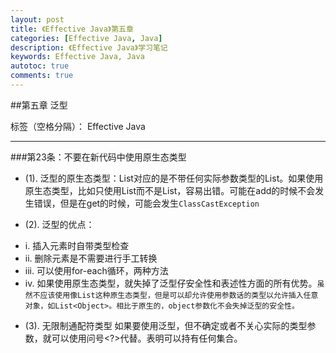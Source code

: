 ```yaml
---
layout: post
title: 《Effective Java》第五章
categories: [Effective Java, Java]
description: 《Effective Java》学习笔记
keywords: Effective Java, Java
autotoc: true
comments: true
---
```


##第五章 泛型

标签（空格分隔）： Effective Java

---

###第23条：不要在新代码中使用原生态类型

- (1). 泛型的原生态类型：List<E>对应的是不带任何实际参数类型的List。如果使用原生态类型，比如只使用List而不是List<E>，容易出错。可能在add的时候不会发生错误，但是在get的时候，可能会发生`ClassCastException`

- (2). 泛型的优点：

 + i.	插入元素时自带类型检查
 + ii.	删除元素是不需要进行手工转换
 + iii.	可以使用for-each循环，两种方法
 + iv. 如果使用原生态类型，就失掉了泛型仔安全性和表述性方面的所有优势。`虽然不应该使用像List这种原生态类型，但是可以却允许使用参数话的类型以允许插入任意对象，如List<Object>。相比于原生的，object参数化不会失掉泛型的安全性。`

 - (3). 无限制通配符类型
 如果要使用泛型，但不确定或者不关心实际的类型参数，就可以使用问号<?>代替。表明可以持有任何集合。
